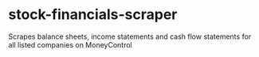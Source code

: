 # stock-financials-scraper
Scrapes balance sheets, income statements and cash flow statements for all listed companies on MoneyControl
